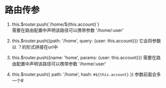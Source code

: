 # 路由传参
1. this.$router.push(`/home/${this.account}`)   
需要在路由配置中声明该路径可以携带参数 '/home/:user'

2. this.$router.push({path: '/home', query: {user: this.account}})  它会将参数以 ？的形式拼接在url中

3. this.$router.push({name: 'home', params: {user: this.account}})  需要在路由配置中声明该路径可以携带参数 '/home/:user'

4. this.$router.push({ path: '/home', hash: `#${this.account}` })  参数前面会多一个#